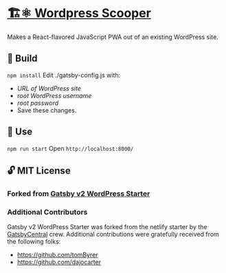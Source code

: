
# [🏗⚛️ Wordpress Scooper](https://github.com/alexanderjacks/wordpress-scooper)

Makes a React-flavored JavaScript PWA out of an existing WordPress site. 

## 🚧 Build
`npm install`
Edit ./gatsby-config.js with:
- _URL of WordPress site_
- _root WordPress username_
- _root password_
- Save these changes.

## 🎢 Use
`npm run start`
Open `http://localhost:8000/`

## 🔓 MIT License

### Forked from [Gatsby v2 WordPress Starter](https://github.com/GatsbyCentral/gatsby-starter-wordpress)

### Additional Contributors

Gatsby v2 WordPress Starter was forked from the netlify starter by the
[GatsbyCentral](https://www.gatsbycentral.com/) crew. Additional contributions
were gratefully received from the following folks:

* https://github.com/tomByrer
* https://github.com/dajocarter
